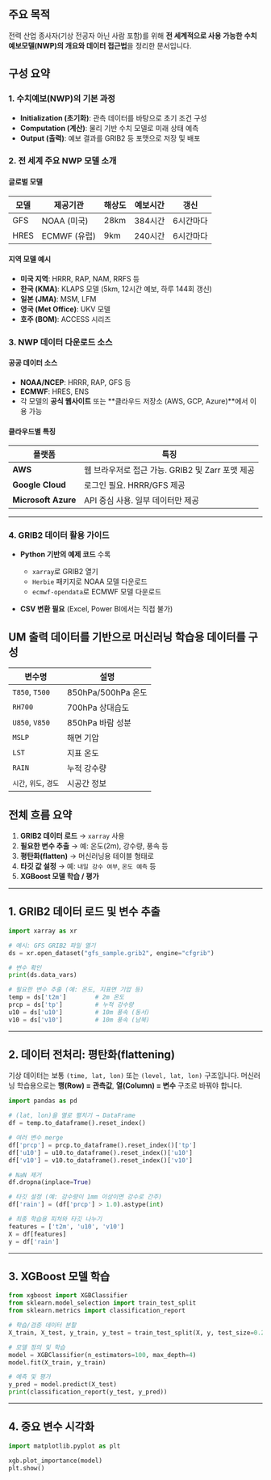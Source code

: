 
##  주요 목적

전력 산업 종사자(기상 전공자 아닌 사람 포함)를 위해 **전 세계적으로 사용 가능한 수치예보모델(NWP)의 개요와 데이터 접근법**을 정리한 문서입니다.


## 구성 요약

### 1. **수치예보(NWP)의 기본 과정**

* **Initialization (초기화)**: 관측 데이터를 바탕으로 초기 조건 구성
* **Computation (계산)**: 물리 기반 수치 모델로 미래 상태 예측
* **Output (출력)**: 예보 결과를 GRIB2 등 포맷으로 저장 및 배포


### 2. **전 세계 주요 NWP 모델 소개**

#### 글로벌 모델 

| 모델   | 제공기관       | 해상도  | 예보시간  | 갱신    |
| ---- | ---------- | ---- | ----- | ----- |
| GFS  | NOAA (미국)  | 28km | 384시간 | 6시간마다 |
| HRES | ECMWF (유럽) | 9km  | 240시간 | 6시간마다 |

#### 지역 모델 예시 

* **미국 지역**: HRRR, RAP, NAM, RRFS 등
* **한국 (KMA)**: KLAPS 모델 (5km, 12시간 예보, 하루 144회 갱신)
* **일본 (JMA)**: MSM, LFM
* **영국 (Met Office)**: UKV 모델
* **호주 (BOM)**: ACCESS 시리즈



### 3. **NWP 데이터 다운로드 소스**

####  공공 데이터 소스

* **NOAA/NCEP**: HRRR, RAP, GFS 등
* **ECMWF**: HRES, ENS
* 각 모델의 **공식 웹사이트** 또는 \*\*클라우드 저장소 (AWS, GCP, Azure)\*\*에서 이용 가능

####  클라우드별 특징

| 플랫폼                 | 특징                                |
| ------------------- | --------------------------------- |
| **AWS**             | 웹 브라우저로 접근 가능. GRIB2 및 Zarr 포맷 제공 |
| **Google Cloud**    | 로그인 필요. HRRR/GFS 제공               |
| **Microsoft Azure** | API 중심 사용. 일부 데이터만 제공             |

---

### 4. **GRIB2 데이터 활용 가이드**

* **Python 기반의 예제 코드** 수록

  * `xarray`로 GRIB2 열기
  * `Herbie` 패키지로 NOAA 모델 다운로드
  * `ecmwf-opendata`로 ECMWF 모델 다운로드
* **CSV 변환 필요** (Excel, Power BI에서는 직접 불가)
  
## UM 출력 데이터를 기반으로 머신러닝 학습용 데이터를 구성
| 변수명              | 설명               |
| ---------------- | ---------------- |
| `T850`, `T500`   | 850hPa/500hPa 온도 |
| `RH700`          | 700hPa 상대습도      |
| `U850`, `V850`   | 850hPa 바람 성분     |
| `MSLP`           | 해면 기압            |
| `LST`            | 지표 온도            |
| `RAIN`           | 누적 강수량           |
| `시간`, `위도`, `경도` | 시공간 정보           |




##  전체 흐름 요약

1. **GRIB2 데이터 로드** → `xarray` 사용
2. **필요한 변수 추출** → 예: 온도(2m), 강수량, 풍속 등
3. **평탄화(flatten)** → 머신러닝용 테이블 형태로
4. **타깃 값 설정** → 예: `내일 강수 여부`, `온도 예측` 등
5. **XGBoost 모델 학습 / 평가**

---

##  1. GRIB2 데이터 로드 및 변수 추출

```python
import xarray as xr

# 예시: GFS GRIB2 파일 열기
ds = xr.open_dataset("gfs_sample.grib2", engine="cfgrib")

# 변수 확인
print(ds.data_vars)

# 필요한 변수 추출 (예: 온도, 지표면 기압 등)
temp = ds['t2m']        # 2m 온도
prcp = ds['tp']         # 누적 강수량
u10 = ds['u10']         # 10m 풍속 (동서)
v10 = ds['v10']         # 10m 풍속 (남북)
```

---

##  2. 데이터 전처리: 평탄화(flattening)

기상 데이터는 보통 `(time, lat, lon)` 또는 `(level, lat, lon)` 구조입니다.
머신러닝 학습용으로는 **행(Row) = 관측값**, **열(Column) = 변수** 구조로 바꿔야 합니다.

```python
import pandas as pd

# (lat, lon)을 열로 펼치기 → DataFrame
df = temp.to_dataframe().reset_index()

# 여러 변수 merge
df['prcp'] = prcp.to_dataframe().reset_index()['tp']
df['u10'] = u10.to_dataframe().reset_index()['u10']
df['v10'] = v10.to_dataframe().reset_index()['v10']

# NaN 제거
df.dropna(inplace=True)

# 타깃 설정 (예: 강수량이 1mm 이상이면 강수로 간주)
df['rain'] = (df['prcp'] > 1.0).astype(int)

# 최종 학습용 피처와 타깃 나누기
features = ['t2m', 'u10', 'v10']
X = df[features]
y = df['rain']
```

---

##  3. XGBoost 모델 학습

```python
from xgboost import XGBClassifier
from sklearn.model_selection import train_test_split
from sklearn.metrics import classification_report

# 학습/검증 데이터 분할
X_train, X_test, y_train, y_test = train_test_split(X, y, test_size=0.2, random_state=42)

# 모델 정의 및 학습
model = XGBClassifier(n_estimators=100, max_depth=4)
model.fit(X_train, y_train)

# 예측 및 평가
y_pred = model.predict(X_test)
print(classification_report(y_test, y_pred))
```

---

##  4. 중요 변수 시각화

```python
import matplotlib.pyplot as plt

xgb.plot_importance(model)
plt.show()
```



